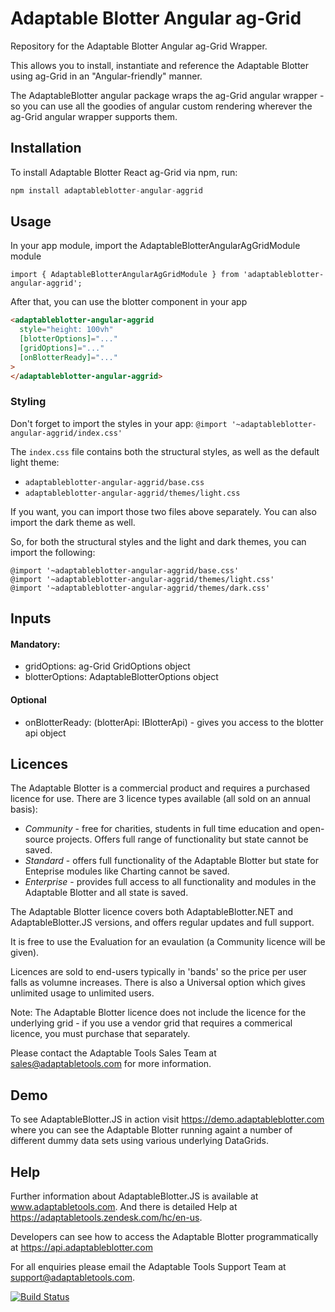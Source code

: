# Adaptable Blotter Angular ag-Grid

Repository for the Adaptable Blotter Angular ag-Grid Wrapper.

This allows you to install, instantiate and reference the Adaptable Blotter using ag-Grid in an "Angular-friendly" manner.

The AdaptableBlotter angular package wraps the ag-Grid angular wrapper - so you can use all the goodies of angular custom rendering wherever the ag-Grid angular wrapper supports them.

## Installation

To install Adaptable Blotter React ag-Grid via npm, run:

```javascript
npm install adaptableblotter-angular-aggrid
```

## Usage

In your app module, import the AdaptableBlotterAngularAgGridModule module

```
import { AdaptableBlotterAngularAgGridModule } from 'adaptableblotter-angular-aggrid';
```

After that, you can use the blotter component in your app

```html
<adaptableblotter-angular-aggrid
  style="height: 100vh"
  [blotterOptions]="..."
  [gridOptions]="..."
  [onBlotterReady]="..."
>
</adaptableblotter-angular-aggrid>
```

### Styling

Don't forget to import the styles in your app: `@import '~adaptableblotter-angular-aggrid/index.css'`

The `index.css` file contains both the structural styles, as well as the default light theme:

- `adaptableblotter-angular-aggrid/base.css`
- `adaptableblotter-angular-aggrid/themes/light.css`

If you want, you can import those two files above separately. You can also import the dark theme as well.

So, for both the structural styles and the light and dark themes, you can import the following:

```
@import '~adaptableblotter-angular-aggrid/base.css'
@import '~adaptableblotter-angular-aggrid/themes/light.css'
@import '~adaptableblotter-angular-aggrid/themes/dark.css'
```

## Inputs

#### Mandatory:

- gridOptions: ag-Grid GridOptions object
- blotterOptions: AdaptableBlotterOptions object

#### Optional

- onBlotterReady: (blotterApi: IBlotterApi) - gives you access to the blotter api object

## Licences

The Adaptable Blotter is a commercial product and requires a purchased licence for use.
There are 3 licence types available (all sold on an annual basis):

- _Community_ - free for charities, students in full time education and open-source projects. Offers full range of functionality but state cannot be saved.
- _Standard_ - offers full functionality of the Adaptable Blotter but state for Enteprise modules like Charting cannot be saved.
- _Enterprise_ - provides full access to all functionality and modules in the Adaptable Blotter and all state is saved.

The Adaptable Blotter licence covers both AdaptableBlotter.NET and AdaptableBlotter.JS versions, and offers regular updates and full support.

It is free to use the Evaluation for an evaulation (a Community licence will be given).

Licences are sold to end-users typically in 'bands' so the price per user falls as volumne increases. There is also a Universal option which gives unlimited usage to unlimited users.

Note: The Adaptable Blotter licence does not include the licence for the underlying grid - if you use a vendor grid that requires a commerical licence, you must purchase that separately.

Please contact the Adaptable Tools Sales Team at sales@adaptabletools.com for more information.

## Demo

To see AdaptableBlotter.JS in action visit https://demo.adaptableblotter.com where you can see the Adaptable Blotter running againt a number of different dummy data sets using various underlying DataGrids.

## Help

Further information about AdaptableBlotter.JS is available at www.adaptabletools.com. And there is detailed Help at https://adaptabletools.zendesk.com/hc/en-us.

Developers can see how to access the Adaptable Blotter programmatically at https://api.adaptableblotter.com

For all enquiries please email the Adaptable Tools Support Team at support@adaptabletools.com.

[![Build Status](https://travis-ci.org/JonnyAdaptableTools/adaptableblotter.svg?branch=master)](https://travis-ci.org/JonnyAdaptableTools/adaptableblotter)

